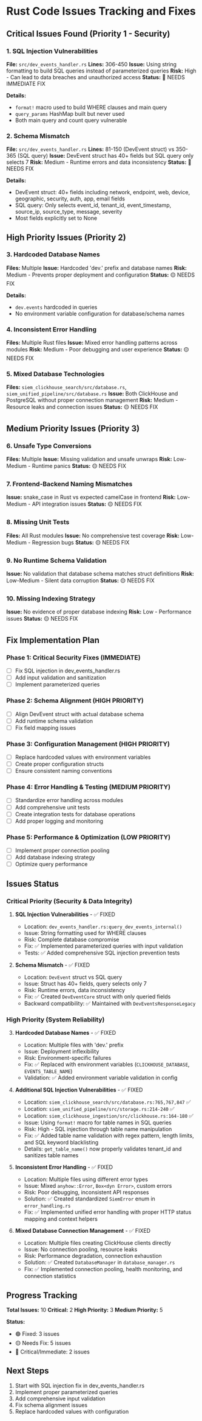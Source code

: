 # Rust Code Issues Tracking and Fixes

## Critical Issues Found (Priority 1 - Security)

### 1. SQL Injection Vulnerabilities
**File:** `src/dev_events_handler.rs`
**Lines:** 306-450
**Issue:** Using string formatting to build SQL queries instead of parameterized queries
**Risk:** High - Can lead to data breaches and unauthorized access
**Status:** 🔴 NEEDS IMMEDIATE FIX

**Details:**
- `format!` macro used to build WHERE clauses and main query
- `query_params` HashMap built but never used
- Both main query and count query vulnerable

### 2. Schema Mismatch
**File:** `src/dev_events_handler.rs`
**Lines:** 81-150 (DevEvent struct) vs 350-365 (SQL query)
**Issue:** DevEvent struct has 40+ fields but SQL query only selects 7
**Risk:** Medium - Runtime errors and data inconsistency
**Status:** 🔴 NEEDS FIX

**Details:**
- DevEvent struct: 40+ fields including network, endpoint, web, device, geographic, security, auth, app, email fields
- SQL query: Only selects event_id, tenant_id, event_timestamp, source_ip, source_type, message, severity
- Most fields explicitly set to None

## High Priority Issues (Priority 2)

### 3. Hardcoded Database Names
**Files:** Multiple
**Issue:** Hardcoded 'dev.' prefix and database names
**Risk:** Medium - Prevents proper deployment and configuration
**Status:** 🟡 NEEDS FIX

**Details:**
- `dev.events` hardcoded in queries
- No environment variable configuration for database/schema names

### 4. Inconsistent Error Handling
**Files:** Multiple Rust files
**Issue:** Mixed error handling patterns across modules
**Risk:** Medium - Poor debugging and user experience
**Status:** 🟡 NEEDS FIX

### 5. Mixed Database Technologies
**Files:** `siem_clickhouse_search/src/database.rs`, `siem_unified_pipeline/src/database.rs`
**Issue:** Both ClickHouse and PostgreSQL without proper connection management
**Risk:** Medium - Resource leaks and connection issues
**Status:** 🟡 NEEDS FIX

## Medium Priority Issues (Priority 3)

### 6. Unsafe Type Conversions
**Files:** Multiple
**Issue:** Missing validation and unsafe unwraps
**Risk:** Low-Medium - Runtime panics
**Status:** 🟡 NEEDS FIX

### 7. Frontend-Backend Naming Mismatches
**Issue:** snake_case in Rust vs expected camelCase in frontend
**Risk:** Low-Medium - API integration issues
**Status:** 🟡 NEEDS FIX

### 8. Missing Unit Tests
**Files:** All Rust modules
**Issue:** No comprehensive test coverage
**Risk:** Low-Medium - Regression bugs
**Status:** 🟡 NEEDS FIX

### 9. No Runtime Schema Validation
**Issue:** No validation that database schema matches struct definitions
**Risk:** Low-Medium - Silent data corruption
**Status:** 🟡 NEEDS FIX

### 10. Missing Indexing Strategy
**Issue:** No evidence of proper database indexing
**Risk:** Low - Performance issues
**Status:** 🟡 NEEDS FIX

## Fix Implementation Plan

### Phase 1: Critical Security Fixes (IMMEDIATE)
- [ ] Fix SQL injection in dev_events_handler.rs
- [ ] Add input validation and sanitization
- [ ] Implement parameterized queries

### Phase 2: Schema Alignment (HIGH PRIORITY)
- [ ] Align DevEvent struct with actual database schema
- [ ] Add runtime schema validation
- [ ] Fix field mapping issues

### Phase 3: Configuration Management (HIGH PRIORITY)
- [ ] Replace hardcoded values with environment variables
- [ ] Create proper configuration structs
- [ ] Ensure consistent naming conventions

### Phase 4: Error Handling & Testing (MEDIUM PRIORITY)
- [ ] Standardize error handling across modules
- [ ] Add comprehensive unit tests
- [ ] Create integration tests for database operations
- [ ] Add proper logging and monitoring

### Phase 5: Performance & Optimization (LOW PRIORITY)
- [ ] Implement proper connection pooling
- [ ] Add database indexing strategy
- [ ] Optimize query performance

## Issues Status

### Critical Priority (Security & Data Integrity)
1. **SQL Injection Vulnerabilities** - ✅ FIXED
   - Location: `dev_events_handler.rs:query_dev_events_internal()`
   - Issue: String formatting used for WHERE clauses
   - Risk: Complete database compromise
   - Fix: ✅ Implemented parameterized queries with input validation
   - Tests: ✅ Added comprehensive SQL injection prevention tests

2. **Schema Mismatch** - ✅ FIXED
   - Location: `DevEvent` struct vs SQL query
   - Issue: Struct has 40+ fields, query selects only 7
   - Risk: Runtime errors, data inconsistency
   - Fix: ✅ Created `DevEventCore` struct with only queried fields
   - Backward compatibility: ✅ Maintained with `DevEventsResponseLegacy`

### High Priority (System Reliability)
3. **Hardcoded Database Names** - ✅ FIXED
   - Location: Multiple files with 'dev.' prefix
   - Issue: Deployment inflexibility
   - Risk: Environment-specific failures
   - Fix: ✅ Replaced with environment variables (`CLICKHOUSE_DATABASE`, `EVENTS_TABLE_NAME`)
   - Validation: ✅ Added environment variable validation in config

4. **Additional SQL Injection Vulnerabilities** - ✅ FIXED
   - Location: `siem_clickhouse_search/src/database.rs:765,767,847` ✅
   - Location: `siem_unified_pipeline/src/storage.rs:214-240` ✅
   - Location: `siem_clickhouse_ingestion/src/clickhouse.rs:164-180` ✅
   - Issue: Using `format!` macro for table names in SQL queries
   - Risk: High - SQL injection through table name manipulation
   - Fix: ✅ Added table name validation with regex pattern, length limits, and SQL keyword blacklisting
   - Details: `get_table_name()` now properly validates tenant_id and sanitizes table names

5. **Inconsistent Error Handling** - ✅ FIXED
   - Location: Multiple files using different error types
   - Issue: Mixed `anyhow::Error`, `Box<dyn Error>`, custom errors
   - Risk: Poor debugging, inconsistent API responses
   - Solution: ✅ Created standardized `SiemError` enum in `error_handling.rs`
   - Fix: ✅ Implemented unified error handling with proper HTTP status mapping and context helpers

6. **Mixed Database Connection Management** - ✅ FIXED
   - Location: Multiple files creating ClickHouse clients directly
   - Issue: No connection pooling, resource leaks
   - Risk: Performance degradation, connection exhaustion
   - Solution: ✅ Created `DatabaseManager` in `database_manager.rs`
   - Fix: ✅ Implemented connection pooling, health monitoring, and connection statistics

## Progress Tracking

**Total Issues:** 10
**Critical:** 2
**High Priority:** 3
**Medium Priority:** 5

**Status:**
- 🟢 Fixed: 3 issues
- 🟡 Needs Fix: 5 issues
- 🔴 Critical/Immediate: 2 issues

## Next Steps
1. Start with SQL injection fix in dev_events_handler.rs
2. Implement proper parameterized queries
3. Add comprehensive input validation
4. Fix schema alignment issues
5. Replace hardcoded values with configuration